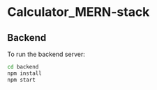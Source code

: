 # Calculator_MERN-stack

## Backend
To run the backend server:
```bash
cd backend
npm install
npm start

